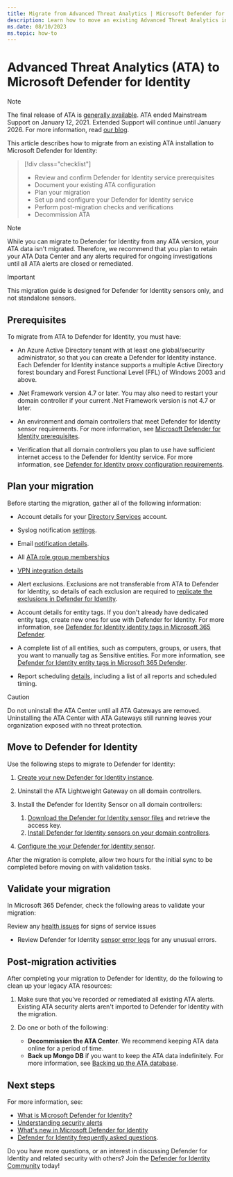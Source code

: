 ```yaml
---
title: Migrate from Advanced Threat Analytics | Microsoft Defender for Identity
description: Learn how to move an existing Advanced Threat Analytics installation to Microsoft Defender for Identity.
ms.date: 08/10/2023
ms.topic: how-to
---
```


# Advanced Threat Analytics (ATA) to Microsoft Defender for Identity

> [!NOTE]
> The final release of ATA is [generally available](https://support.microsoft.com/help/4568997/update-3-for-microsoft-advanced-threat-analytics-1-9). ATA ended Mainstream Support on January 12, 2021. Extended Support will continue until January 2026. For more information, read [our blog](https://techcommunity.microsoft.com/t5/microsoft-security-and/end-of-mainstream-support-for-advanced-threat-analytics-january/ba-p/1539181).

This article describes how to migrate from an existing ATA installation to Microsoft Defender for Identity:

> [!div class="checklist"]
>
> - Review and confirm Defender for Identity service prerequisites
> - Document your existing ATA configuration
> - Plan your migration
> - Set up and configure your Defender for Identity service
> - Perform post-migration checks and verifications
> - Decommission ATA

> [!NOTE]
> While you can migrate to Defender for Identity from any ATA version, your ATA data isn't migrated. Therefore, we recommend that you plan to retain your ATA Data Center and any alerts required for ongoing investigations until all ATA alerts are closed or remediated.
>

> [!IMPORTANT]
> This migration guide is designed for Defender for Identity sensors only, and not standalone sensors.
>

## Prerequisites

To migrate from ATA to Defender for Identity, you must have:

- An Azure Active Directory tenant with at least one global/security administrator, so that you can create a Defender for Identity instance. Each Defender for Identity instance supports a multiple Active Directory forest boundary and Forest Functional Level (FFL) of Windows 2003 and above.

- .Net Framework version 4.7 or later. You may also need to restart your domain controller if your current .Net Framework version is not 4.7 or later.

- An environment and domain controllers that meet Defender for Identity sensor requirements. For more information, see [Microsoft Defender for Identity prerequisites](prerequisites.md).

- Verification that all domain controllers you plan to use have sufficient internet access to the Defender for Identity service. For more information, see [Defender for Identity proxy configuration requirements](configure-proxy.md).


## Plan your migration

Before starting the migration, gather all of the following information:

- Account details for your [Directory Services](directory-service-accounts.md) account.

- Syslog notification [settings](/defender-for-identity/notifications).

- Email [notification details](../notifications.md).

- All [ATA role group memberships](/advanced-threat-analytics/ata-role-groups)

- [VPN integration details](../vpn-integration.md)

- Alert exclusions. Exclusions are not transferable from ATA to Defender for Identity, so details of each exclusion are required to [replicate the exclusions in Defender for Identity](../exclusions.md).

- Account details for entity tags. If you don't already have dedicated entity tags, create new ones for use with Defender for Identity. For more information, see [Defender for Identity identity tags in Microsoft 365 Defender](/microsoft-365/security/defender-identity/entity-tags). <!--is this correct?-->

- A complete list of all entities, such as computers, groups, or users, that you want to manually tag as Sensitive entities. For more information, see [Defender for Identity entity tags in Microsoft 365 Defender](../entity-tags.md).

- Report scheduling [details](/defender-for-identity/classic-reports), including a list of all reports and scheduled timing.

> [!CAUTION]
> Do not uninstall the ATA Center until all ATA Gateways are removed. Uninstalling the ATA Center with ATA Gateways still running leaves your organization exposed with no threat protection.

## Move to Defender for Identity

Use the following steps to migrate to Defender for Identity:

1. [Create your new Defender for Identity instance](deploy-defender-identity.md#start-using-microsoft-365-defender).

1. Uninstall the ATA Lightweight Gateway on all domain controllers.

1. Install the Defender for Identity Sensor on all domain controllers:

    1. [Download the Defender for Identity sensor files](download-sensor.md) and retrieve the access key.
    1. [Install Defender for Identity sensors on your domain controllers](install-sensor.md).

1. [Configure the your Defender for Identity sensor](configure-sensor-settings.md).

After the migration is complete, allow two hours for the initial sync to be completed before moving on with validation tasks.

## Validate your migration

In Microsoft 365 Defender, check the following areas to validate your migration:

Review any [health issues](../health-alerts.md) for signs of service issues
- Review Defender for Identity [sensor error logs](../troubleshooting-using-logs.md) for any unusual errors.

## Post-migration activities

After completing your migration to Defender for Identity, do the following to clean up your legacy ATA resources:

1. Make sure that you've recorded or remediated all existing ATA alerts. Existing ATA security alerts aren't imported to Defender for Identity with the migration.
1. Do one or both of the following:

    - **Decommission the ATA Center**. We recommend keeping ATA data online for a period of time. 
    - **Back up Mongo DB** if you want to keep the ATA data indefinitely. For more information, see [Backing up the ATA database](/advanced-threat-analytics/ata-database-management#backing-up-the-ata-database).

## Next steps

For more information, see:

- [What is Microsoft Defender for Identity?](../what-is.md)
- [Understanding security alerts](../understanding-security-alerts.md)
- [What's new in Microsoft Defender for Identity](../whats-new.md)
- [Defender for Identity frequently asked questions](../technical-faq.yml).

Do you have more questions, or an interest in discussing Defender for Identity and related security with others? Join the [Defender for Identity Community](<https://techcommunity.microsoft.com/t5/Azure-Advanced-Threat-Protection/bd-p/AzureAdvancedThreatProtection>) today!
